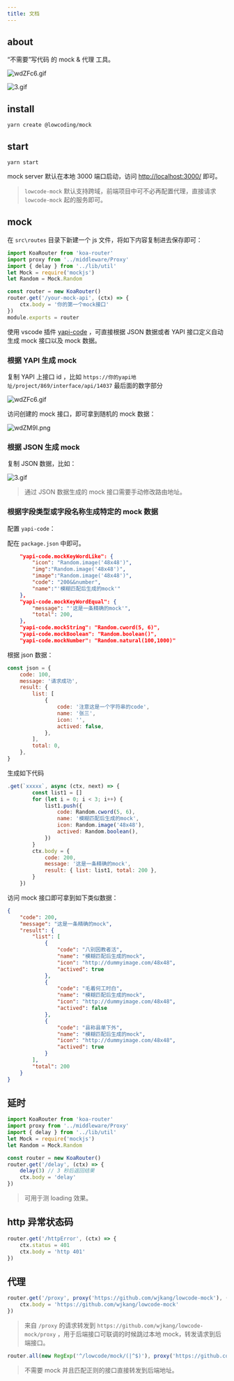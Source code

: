 ```yaml
---
title: 文档
---
```


## about

“不需要”写代码 的 mock & 代理 工具。

![wdZFc6.gif](https://s1.ax1x.com/2020/09/12/wdZFc6.gif)

![3.gif](https://i.loli.net/2020/09/12/BC3vZwXaG1YqOl6.gif)

## install

`yarn create @lowcoding/mock`

## start

`yarn start`

mock server 默认在本地 3000 端口启动，访问 [http://localhost:3000/](http://localhost:3000/) 即可。

> `lowcode-mock` 默认支持跨域，前端项目中可不必再配置代理，直接请求 `lowcode-mock` 起的服务即可。

## mock

在 `src\routes` 目录下新建一个 js 文件，将如下内容复制进去保存即可：

```js
import KoaRouter from 'koa-router'
import proxy from '../middleware/Proxy'
import { delay } from '../lib/util'
let Mock = require('mockjs')
let Random = Mock.Random

const router = new KoaRouter()
router.get('/your-mock-api', (ctx) => {
	ctx.body = '你的第一个mock接口'
})
module.exports = router
```

使用 vscode 插件 [yapi-code](https://marketplace.visualstudio.com/items?itemName=wjkang.yapi-code) ，可直接根据 JSON 数据或者 YAPI 接口定义自动生成 mock 接口以及 mock 数据。

### 根据 YAPI 生成 mock

复制 YAPI 上接口 id ，比如 `https://你的yapi地址/project/869/interface/api/14037` 最后面的数字部分

![wdZFc6.gif](https://s1.ax1x.com/2020/09/12/wdZFc6.gif)

访问创建的 mock 接口，即可拿到随机的 mock 数据：

![wdZM9I.png](https://s1.ax1x.com/2020/09/12/wdZM9I.png)

### 根据 JSON 生成 mock

复制 JSON 数据，比如：

![3.gif](https://i.loli.net/2020/09/12/BC3vZwXaG1YqOl6.gif)

> 通过 JSON 数据生成的 mock 接口需要手动修改路由地址。

### 根据字段类型或字段名称生成特定的 mock 数据

配置 `yapi-code`：

配在 `package.json` 中即可。

```json
	"yapi-code.mockKeyWordLike": {
		"icon": "Random.image('48x48')",
		"img":"Random.image('48x48')",
		"image":"Random.image('48x48')",
		"code": "200&&number",
		"name":"'模糊匹配后生成的mock'"
	},
	"yapi-code.mockKeyWordEqual": {
		"message": "'这是一条精确的mock'",
		"total": 200,
	},
	"yapi-code.mockString": "Random.cword(5, 6)",
	"yapi-code.mockBoolean": "Random.boolean()",
	"yapi-code.mockNumber": "Random.natural(100,1000)"

```

根据 json 数据：

```js
const json = {
	code: 100,
	message: '请求成功',
	result: {
		list: [
			{
				code: '注意这是一个字符串的code',
				name: '张三',
				icon: '',
				actived: false,
			},
		],
		total: 0,
	},
}
```

生成如下代码

```js
.get(`xxxxx`, async (ctx, next) => {
		const list1 = []
		for (let i = 0; i < 3; i++) {
			list1.push({
				code: Random.cword(5, 6),
				name: '模糊匹配后生成的mock',
				icon: Random.image('48x48'),
				actived: Random.boolean(),
			})
		}
		ctx.body = {
			code: 200,
			message: '这是一条精确的mock',
			result: { list: list1, total: 200 },
		}
	})
```

访问 mock 接口即可拿到如下类似数据：

```json
{
	"code": 200,
	"message": "这是一条精确的mock",
	"result": {
		"list": [
			{
				"code": "八别因教者活",
				"name": "模糊匹配后生成的mock",
				"icon": "http://dummyimage.com/48x48",
				"actived": true
			},
			{
				"code": "毛着何工时白",
				"name": "模糊匹配后生成的mock",
				"icon": "http://dummyimage.com/48x48",
				"actived": false
			},
			{
				"code": "县称县单下外",
				"name": "模糊匹配后生成的mock",
				"icon": "http://dummyimage.com/48x48",
				"actived": true
			}
		],
		"total": 200
	}
}
```

## 延时

```js
import KoaRouter from 'koa-router'
import proxy from '../middleware/Proxy'
import { delay } from '../lib/util'
let Mock = require('mockjs')
let Random = Mock.Random

const router = new KoaRouter()
router.get('/delay', (ctx) => {
	delay(3) // 3 秒后返回结果
	ctx.body = 'delay'
})
```

> 可用于测 loading 效果。

## http 异常状态码

```js
router.get('/httpError', (ctx) => {
	ctx.status = 401
	ctx.body = 'http 401'
})
```

## 代理

```js
router.get('/proxy', proxy('https://github.com/wjkang/lowcode-mock'), (ctx) => {
	ctx.body = 'https://github.com/wjkang/lowcode-mock'
})
```

> 来自 `/proxy` 的请求转发到 `https://github.com/wjkang/lowcode-mock/proxy` ，用于后端接口可联调的时候跳过本地 mock，转发请求到后端接口。

```js
router.all(new RegExp('^/lowcode/mock/(|^$)'), proxy('https://github.com/wjkang/lowcode-mock'))
```

> 不需要 mock 并且匹配正则的接口直接转发到后端地址。